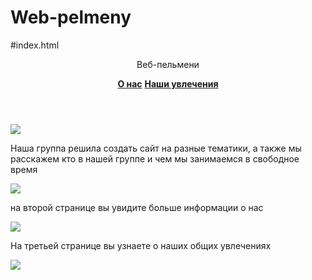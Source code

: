 # Web-pelmeny
#index.html
<html> 
    <head>
        <title>Web-pelmeni---главная</title>
        <link rel="stylesheet"href="style.css"/>
    </head>
    <body>
        <header>
            <p>Веб-пельмени</p>  
            <a href=""><b>О нас</b></a>
            <a href=""><b>Наши увлечения</b></a>
        </header>
        <main>
            <img src="https://cdn.pixabay.com/photo/2017/06/27/11/48/team-spirit-2447163_960_720.jpg"/>
            <p>Наша группа решила создать сайт на разные тематики, а также мы расскажем кто в нашей группе и чем мы занимаемся в свободное время</br></p>
            <img src="https://s3-alpha-sig.figma.com/img/67bd/1e60/c9bb0ee997609ea1a25b7d1550d50c41?Expires=1649030400&Signature=HpNTlOaNXUKX7WhIDQ~loJxhBmjE4RhXiJxtPTM9R3aq6PGHONOIJk~EyfwuzZgFG49bMrZjKO63Lsyxw0PH2NtBcHpkjhofli3s94lUQ29bfvxAytD27l3VRqYAwSlPFtzYw0e1T4zJa0eOEE8Doy1shNO4p8gG6lEWsGyc0L6ui1MXNhVSsXrNH5h3FdyKS5oRYcYNtoq~z3oxelBEoq731kOwPbsqoApMO5RwQELInd6FipleZ3lt-7JWDqVAEwYm1sgEL~RJ~UE6U1BeNB-eIoiMUNGv5huNx0coLuI0LOfXGziPZ3mIm-VqcBOwJ8PYuKUI3VonTc6Lpp99bw__&Key-Pair-Id=APKAINTVSUGEWH5XD5UA"/>
            <p>на второй странице вы увидите больше информации о нас</br></p>
            <img src="https://s3-alpha-sig.figma.com/img/7aad/553a/c4c4995824f1479635c3645d7551e702?Expires=1649030400&Signature=eGsTDlaxiOKY6SWJbaxQUjc5DRzesVz1u9EmArNW23YcjH3QvRweN0JegCgQ3ej6YNI~z0XNo01H-0MxtiBSWfPWlB89ZZzemdnvLuOanqSv5Yb3iV8fkr0neP9Dky8po2sZO8ZcO1VXZU3BB~ljKWsdIVDCLDgi2fIq4IlJAwlgZpfHME7jx-JRUR5SYreGBwxEpVQm20vvCGTAdOh~PZxBNAghBLpVHGJuHV2cnnkevX5hbs3WafwBxr91Cp-79aZoys7dGZc3XkFM8SpY-z8l0Sb-OhxkDLhG8zMEoVbusnCdrogv1x1aHBzpC8yEkNJdSNudhGBlWr~ohx9FNQ__&Key-Pair-Id=APKAINTVSUGEWH5XD5UA"/>
            <p>На третьей странице вы узнаете о наших общих увлечениях</p>        
        </main>
        <footer>
        <img src="https://encrypted-tbn0.gstatic.com/images?q=tbn:ANd9GcSXBS1NIEt2qTEbe5lub9xaxJWMYRQRKKrJwQ&usqp=CAU"/> 
        </footer>
    </body>
</html>
